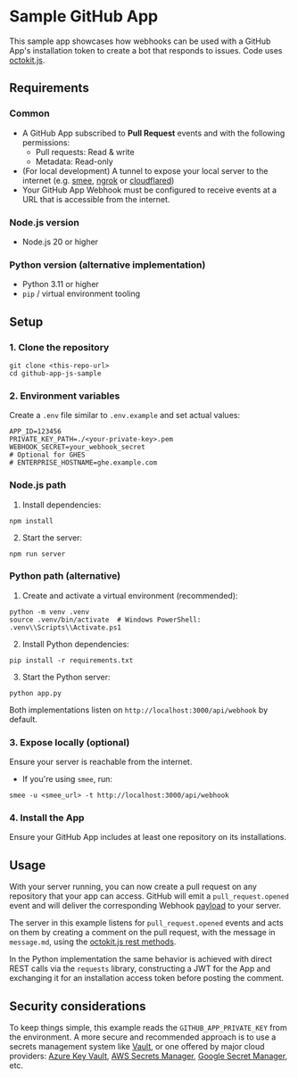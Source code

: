 # Sample GitHub App

This sample app showcases how webhooks can be used with a GitHub App's installation token to create a bot that responds to issues. Code uses [octokit.js](https://github.com/octokit/octokit.js).

## Requirements

### Common

- A GitHub App subscribed to **Pull Request** events and with the following permissions:
  - Pull requests: Read & write
  - Metadata: Read-only
- (For local development) A tunnel to expose your local server to the internet (e.g. [smee](https://smee.io/), [ngrok](https://ngrok.com/) or [cloudflared](https://developers.cloudflare.com/cloudflare-one/connections/connect-apps/install-and-setup/tunnel-guide/local/))
- Your GitHub App Webhook must be configured to receive events at a URL that is accessible from the internet.

### Node.js version

- Node.js 20 or higher

### Python version (alternative implementation)

- Python 3.11 or higher
- `pip` / virtual environment tooling

## Setup

### 1. Clone the repository

```
git clone <this-repo-url>
cd github-app-js-sample
```

### 2. Environment variables

Create a `.env` file similar to `.env.example` and set actual values:

```
APP_ID=123456
PRIVATE_KEY_PATH=./<your-private-key>.pem
WEBHOOK_SECRET=your_webhook_secret
# Optional for GHES
# ENTERPRISE_HOSTNAME=ghe.example.com
```

### Node.js path

1. Install dependencies:
  ```
  npm install
  ```
2. Start the server:
  ```
  npm run server
  ```

### Python path (alternative)

1. Create and activate a virtual environment (recommended):
  ```
  python -m venv .venv
  source .venv/bin/activate  # Windows PowerShell: .venv\\Scripts\\Activate.ps1
  ```
2. Install Python dependencies:
  ```
  pip install -r requirements.txt
  ```
3. Start the Python server:
  ```
  python app.py
  ```

Both implementations listen on `http://localhost:3000/api/webhook` by default.

### 3. Expose locally (optional)

Ensure your server is reachable from the internet.
  - If you're using `smee`, run:
   ```
   smee -u <smee_url> -t http://localhost:3000/api/webhook
   ```

### 4. Install the App

Ensure your GitHub App includes at least one repository on its installations.

## Usage

With your server running, you can now create a pull request on any repository that
your app can access. GitHub will emit a `pull_request.opened` event and will deliver
the corresponding Webhook [payload](https://docs.github.com/webhooks-and-events/webhooks/webhook-events-and-payloads#pull_request) to your server.

The server in this example listens for `pull_request.opened` events and acts on
them by creating a comment on the pull request, with the message in `message.md`,
using the [octokit.js rest methods](https://github.com/octokit/octokit.js#octokitrest-endpoint-methods).

In the Python implementation the same behavior is achieved with direct REST calls via the `requests` library, constructing a JWT for the App and exchanging it for an installation access token before posting the comment.

## Security considerations

To keep things simple, this example reads the `GITHUB_APP_PRIVATE_KEY` from the
environment. A more secure and recommended approach is to use a secrets management system
like [Vault](https://www.vaultproject.io/use-cases/key-management), or one offered
by major cloud providers:
[Azure Key Vault](https://learn.microsoft.com/en-us/azure/key-vault/secrets/quick-create-node?tabs=windows),
[AWS Secrets Manager](https://docs.aws.amazon.com/AWSJavaScriptSDK/v3/latest/clients/client-secrets-manager/),
[Google Secret Manager](https://cloud.google.com/nodejs/docs/reference/secret-manager/latest),
etc.
